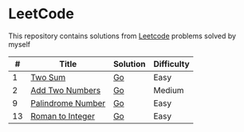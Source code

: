 # LeetCode

This repository contains solutions from [Leetcode](https://leetcode.com/) problems solved by myself

| #   | Title                                                                 | Solution                                              | Difficulty |
| --- | --------------------------------------------------------------------- | ----------------------------------------------------- | ---------- |
| 1   | [Two Sum](https://leetcode.com/problems/two-sum/)                     | [Go](./golang/two-sum/two_sum.go)                     | Easy       |
| 2   | [Add Two Numbers](https://leetcode.com/problems/add-two-numbers/)     | [Go](./golang/add-two-numbers/add_two_numbers.go)     | Medium     |
| 9   | [Palindrome Number](https://leetcode.com/problems/palindrome-number/) | [Go](./golang/palindrome-number/palindrome_number.go) | Easy       |
| 13  | [Roman to Integer](https://leetcode.com/problems/roman-to-integer/)   | [Go](./golang/roman-to-integer/roman_to_integer.go)   | Easy       |

